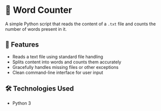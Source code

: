 # 📝 Word Counter

A simple Python script that reads the content of a `.txt` file and counts the number of words present in it.

## 🚀 Features

- Reads a text file using standard file handling
- Splits content into words and counts them accurately
- Gracefully handles missing files or other exceptions
- Clean command-line interface for user input

## 🛠️ Technologies Used

- Python 3


